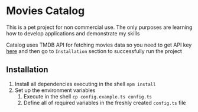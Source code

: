 # Movies Catalog

This is a pet project for non commercial use. The only purposes are learning how to develop applications and demonstrate my skills

Catalog uses TMDB API for fetching movies data so you need to get API key [here](https://developer.themoviedb.org/docs/getting-started) and then go to `Installation` section to successfully run the project

## Installation

1. Install all dependencies executing in the shell `npm install`
2. Set up the environment variables
   1. Execute in the shell `cp config.example.ts config.ts`
   2. Define all of required variables in the freshly created `config.ts` file
